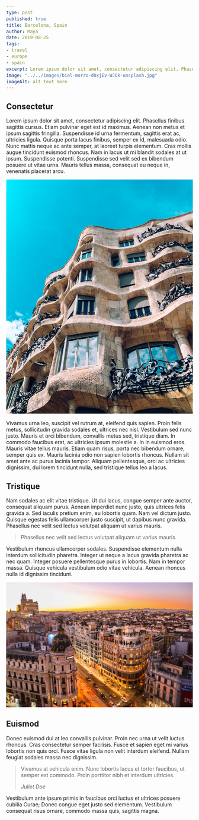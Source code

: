 ```yaml
---
type: post
published: true
title: Barcelona, Spain
author: Maya
date: 2019-08-25
tags:
- travel
- europe
- spain
excerpt: Lorem ipsum dolor sit amet, consectetur adipiscing elit. Phasellus finibus sagittis cursus. Etiam pulvinar eget est id maximus. Aenean non metus et ipsum sagittis fringilla. Suspendisse id urna fermentum, sagittis erat ac, ultricies ligula.
image: "../../images/biel-morro-d0xjEv-WJQk-unsplash.jpg"
imageAlt: alt text here
---
```


## Consectetur

Lorem ipsum dolor sit amet, consectetur adipiscing elit. Phasellus finibus sagittis cursus. Etiam pulvinar eget est id maximus. Aenean non metus et ipsum sagittis fringilla. Suspendisse id urna fermentum, sagittis erat ac, ultricies ligula. Quisque porta lacus finibus, semper ex id, malesuada odio. Nunc mattis neque ac ante semper, at laoreet turpis elementum. Cras mollis augue tincidunt euismod rhoncus. Nam in lacus ut mi blandit sodales at ut ipsum. Suspendisse potenti. Suspendisse sed velit sed ex bibendum posuere ut vitae urna. Mauris tellus massa, consequat eu neque in, venenatis placerat arcu.

![alt text here](../../images/florencia-potter-s2q1_cxLHSE-unsplash.jpg)

Vivamus urna leo, suscipit vel rutrum at, eleifend quis sapien. Proin felis metus, sollicitudin gravida sodales et, ultrices nec nisl. Vestibulum sed nunc justo. Mauris et orci bibendum, convallis metus sed, tristique diam. In commodo faucibus erat, ac ultricies ipsum molestie a. In in euismod eros. Mauris vitae tellus mauris. Etiam quam risus, porta nec bibendum ornare, semper quis ex. Mauris lacinia odio non sapien lobortis rhoncus. Nullam sit amet ante ac purus lacinia tempor. Aliquam pellentesque, orci ac ultricies dignissim, dui lorem tincidunt nulla, sed tristique tellus leo a lacus.

## Tristique

Nam sodales ac elit vitae tristique. Ut dui lacus, congue semper ante auctor, consequat aliquam purus. Aenean imperdiet nunc justo, quis ultrices felis gravida a. Sed iaculis pretium enim, eu lobortis quam. Nam vel dictum justo. Quisque egestas felis ullamcorper justo suscipit, ut dapibus nunc gravida. Phasellus nec velit sed lectus volutpat aliquam ut varius mauris.

> Phasellus nec velit sed lectus volutpat aliquam ut varius mauris.

Vestibulum rhoncus ullamcorper sodales. Suspendisse elementum nulla interdum sollicitudin pharetra. Integer ut neque a lacus gravida pharetra ac nec quam. Integer posuere pellentesque purus in lobortis. Nam in tempor massa. Quisque vehicula vestibulum odio vitae vehicula. Aenean rhoncus nulla id dignissim tincidunt.

![alt text here](../../images/florian-wehde-WBGjg0DsO_g-unsplash.jpg)

## Euismod

Donec euismod dui at leo convallis pulvinar. Proin nec urna ut velit luctus rhoncus. Cras consectetur semper facilisis. Fusce et sapien eget mi varius lobortis non quis orci. Fusce vitae ligula non velit interdum eleifend. Nullam feugiat sodales massa nec dignissim.

> Vivamus at vehicula enim. Nunc lobortis lacus et tortor faucibus, ut semper est commodo. Proin porttitor nibh et interdum ultricies.
>
> <cite>Juliet Doe</cite>

Vestibulum ante ipsum primis in faucibus orci luctus et ultrices posuere cubilia Curae; Donec congue eget justo sed elementum. Vestibulum consequat risus ornare, commodo massa quis, sagittis magna.